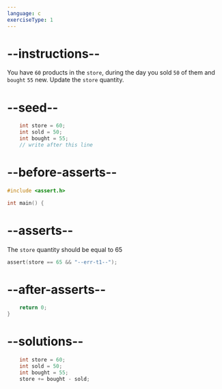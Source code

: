 ```yaml
---
language: c
exerciseType: 1
---
```


# --instructions--

You have `60` products in the `store`, during the day you sold `50` of them and `bought` `55` new.
Update the `store` quantity.

# --seed--

```c
    int store = 60;
    int sold = 50;
    int bought = 55;
    // write after this line
```

# --before-asserts--

```c
#include <assert.h>

int main() {
```

# --asserts--

The `store` quantity should be equal to 65

```c
assert(store == 65 && "--err-t1--");
```

# --after-asserts--

```c
    return 0;
}
```

# --solutions--

```c
    int store = 60;
    int sold = 50;
    int bought = 55;
    store += bought - sold;
```
